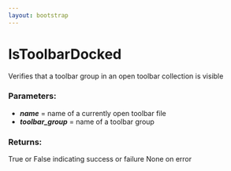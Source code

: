 ```yaml
---
layout: bootstrap
---
```


# IsToolbarDocked

Verifies that a toolbar group in an open toolbar collection is visible
          

### Parameters:

- ***name*** = name of a currently open toolbar file
- ***toolbar_group*** = name of a toolbar group
        

### Returns:


True or False indicating success or failure
None on error
        



